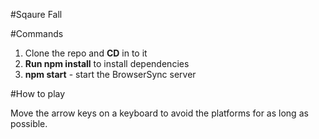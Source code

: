 #Sqaure Fall

#Commands
1. Clone the repo and **CD** in to it
2. **Run npm install** to install dependencies
3. **npm start** - start the BrowserSync server

#How to play

Move the arrow keys on a keyboard to avoid the platforms for as long as possible.

